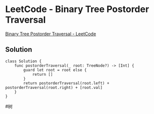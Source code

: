 # LeetCode - Binary Tree Postorder Traversal
[Binary Tree Postorder Traversal - LeetCode](https://leetcode.com/problems/binary-tree-postorder-traversal)

## Solution
```
class Solution {
    func postorderTraversal(_ root: TreeNode?) -> [Int] {
        guard let root = root else {
            return []
        }
        return postorderTraversal(root.left) + postorderTraversal(root.right) + [root.val]
    }
}
```

#树